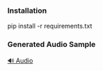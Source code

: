 ### Installation
pip install -r requirements.txt

### Generated Audio Sample
[🔊 Audio](Audio/Output/Combined_Audio2025_07_07_10_10_12.wav)